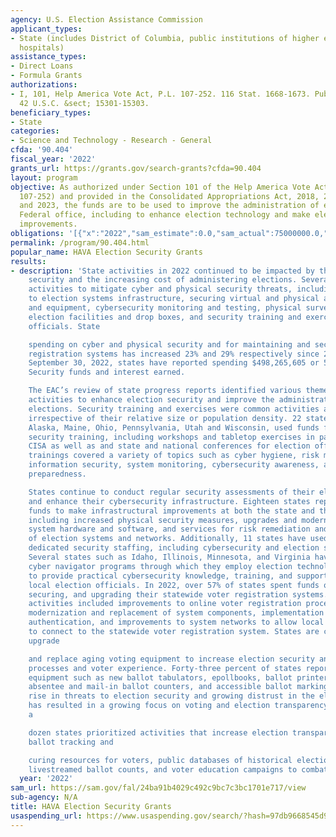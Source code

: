 ```yaml
---
agency: U.S. Election Assistance Commission
applicant_types:
- State (includes District of Columbia, public institutions of higher education and
  hospitals)
assistance_types:
- Direct Loans
- Formula Grants
authorizations:
- I, 101, Help America Vote Act, P.L. 107-252. 116 Stat. 1668-1673. Pub. L. 107-252.
  42 U.S.C. &sect; 15301-15303.
beneficiary_types:
- State
categories:
- Science and Technology - Research - General
cfda: '90.404'
fiscal_year: '2022'
grants_url: https://grants.gov/search-grants?cfda=90.404
layout: program
objective: As authorized under Section 101 of the Help America Vote Act of 2002 (Public
  107-252) and provided in the Consolidated Appropriations Act, 2018, 2020, 2022,
  and 2023, the funds are to be used to improve the administration of elections for
  Federal office, including to enhance election technology and make election security
  improvements.
obligations: '[{"x":"2022","sam_estimate":0.0,"sam_actual":75000000.0,"usa_spending_actual":54711531.66},{"x":"2023","sam_estimate":75000000.0,"sam_actual":0.0,"usa_spending_actual":61471927.76},{"x":"2024","sam_estimate":0.0,"sam_actual":0.0,"usa_spending_actual":57038933.0}]'
permalink: /program/90.404.html
popular_name: HAVA Election Security Grants
results:
- description: 'State activities in 2022 continued to be impacted by threats to election
    security and the increasing cost of administering elections. Several states reported
    activities to mitigate cyber and physical security threats, including making improvements
    to election systems infrastructure, securing virtual and physical access to systems
    and equipment, cybersecurity monitoring and testing, physical surveillance for
    election facilities and drop boxes, and security training and exercises for election
    officials. State

    spending on cyber and physical security and for maintaining and securing voter
    registration systems has increased 23% and 29% respectively since 2021. As of
    September 30, 2022, states have reported spending $498,265,605 or 56% of the Election
    Security funds and interest earned.

    The EAC’s review of state progress reports identified various themes across state
    activities to enhance election security and improve the administration of federal
    elections. Security training and exercises were common activities across states,
    irrespective of their relative size or population density. 22 states, including
    Alaska, Maine, Ohio, Pennsylvania, Utah and Wisconsin, used funds for election
    security training, including workshops and tabletop exercises in partnership with
    CISA as well as and state and national conferences for election officials. These
    trainings covered a variety of topics such as cyber hygiene, risk mitigation,
    information security, system monitoring, cybersecurity awareness, and incident
    preparedness.

    States continue to conduct regular security assessments of their election systems
    and enhance their cybersecurity infrastructure. Eighteen states reported using
    funds to make infrastructural improvements at both the state and the local level,
    including increased physical security measures, upgrades and modernization of
    system hardware and software, and services for risk remediation and monitoring
    of election systems and networks. Additionally, 11 states have used funding for
    dedicated security staffing, including cybersecurity and election security specialists.
    Several states such as Idaho, Illinois, Minnesota, and Virginia have implemented
    cyber navigator programs through which they employ election technology specialists
    to provide practical cybersecurity knowledge, training, and support services for
    local election officials. In 2022, over 57% of states spent funds on maintaining,
    securing, and upgrading their statewide voter registration systems. Voter registration
    activities included improvements to online voter registration processes and security,
    modernization and replacement of system components, implementation of multi-factor
    authentication, and improvements to system networks to allow local election jurisdictions
    to connect to the statewide voter registration system. States are continuing to
    upgrade

    and replace aging voting equipment to increase election security and improve voting
    processes and voter experience. Forty-three percent of states reported purchasing
    equipment such as new ballot tabulators, epollbooks, ballot printers, voting machines,
    absentee and mail-in ballot counters, and accessible ballot marking devices. The
    rise in threats to election security and growing distrust in the election process
    has resulted in a growing focus on voting and election transparency. More than
    a

    dozen states prioritized activities that increase election transparency including
    ballot tracking and

    curing resources for voters, public databases of historical election results,
    livestreamed ballot counts, and voter education campaigns to combat mis- and disinformation.'
  year: '2022'
sam_url: https://sam.gov/fal/24ba91b4029c492c9bc7c3bc1701e717/view
sub-agency: N/A
title: HAVA Election Security Grants
usaspending_url: https://www.usaspending.gov/search/?hash=97db9668545d942f236679199ae5ae7d
---
```


